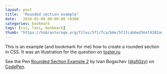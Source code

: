 ```yaml
---
layout: post
title:  "Rounded section example"
date:   2016-05-08 00:00:00 +0300
categories: bookmark
tags: [css, less, bookmark]
thumb: "https://habrastorage.org/files/5f1/fca/b6e/5f1fcab6ed564f4382ad1d164ebaa753.png"
---
```


This is an example (and bookmark for me) how to create a rounded section in CSS. It was an illustration for the question on [toster.ru][question-on-toster]

<p data-height="265" data-theme-id="light" data-slug-hash="WwPEwa" data-default-tab="result" data-user="sfi0zy" data-embed-version="2" class="codepen">See the Pen <a href="http://codepen.io/sfi0zy/pen/WwPEwa/">Rounded Section Example 2</a> by Ivan Bogachev (<a href="http://codepen.io/sfi0zy">@sfi0zy</a>) on <a href="http://codepen.io">CodePen</a>.</p>
<script async src="//assets.codepen.io/assets/embed/ei.js"></script>

[demo-on-codepen]: http://codepen.io/sfi0zy/pen/WwPEwa
[question-on-toster]: https://toster.ru/q/317863